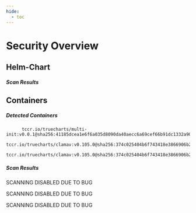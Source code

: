 ```yaml
---
hide:
  - toc
---
```


# Security Overview

<link href="https://truecharts.org/_static/trivy.css" type="text/css" rel="stylesheet" />

## Helm-Chart

##### Scan Results


## Containers

##### Detected Containers

          tccr.io/truecharts/multi-init:v0.0.1@sha256:41185dcea1e6f6a035d8090da40aecc6a69cef66b91dc1332a90c9d22861d367
          tccr.io/truecharts/clamav:v0.105.0@sha256:374c025404b6f743418e3866906b2a0fbea3a680175545ef17a694735629bfa6
              tccr.io/truecharts/clamav:v0.105.0@sha256:374c025404b6f743418e3866906b2a0fbea3a680175545ef17a694735629bfa6

##### Scan Results

SCANNING DISABLED DUE TO BUG

SCANNING DISABLED DUE TO BUG

SCANNING DISABLED DUE TO BUG
